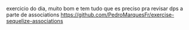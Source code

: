 exercicio do dia, muito bom e tem tudo que es preciso pra revisar dps a parte de associations
https://github.com/PedroMarquesFr/exercise-sequelize-associations